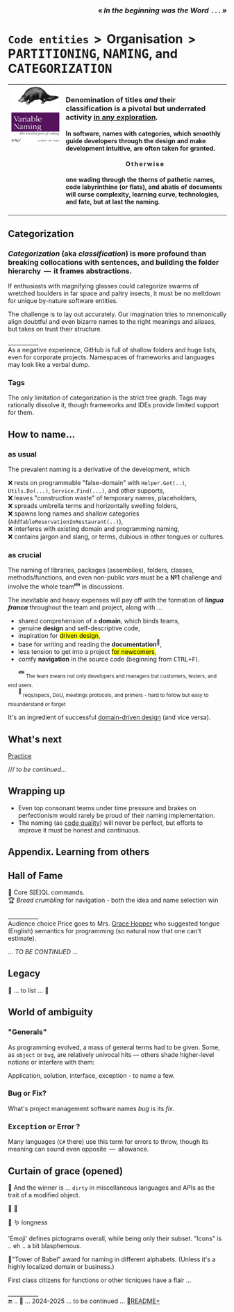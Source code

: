 <h3 dir="rtl"><i>«&thinsp;.&thinsp;.&thinsp;.&nbsp;&thinsp;In the beginning was the Word</i>&thinsp;»&thinsp;</h3>

# `Code entities` &thinsp;>&thinsp; Organisation &thinsp;>&thinsp; P<samp>ARTITIONING</samp>, N<samp>AMING</samp>, and C<samp>ATEGORIZATION</samp>

<table><tr valign="top"><td width="25%"><a href="https://orlybooks.com/books/variable-naming"><img alt="&nbsp;O RLY? Variable name. The hardest part of coding" src="../../../_rsc/_img/snap/media/ORly.Book-CodeNaming.jpg" /></a>
</td><td>
  
### Denomination of titles _and_ their classification is a pivotal but underrated activity <ins>in&nbsp;any&nbsp;exploration</ins>.
  
#### In software, names with categories, which smoothly guide developers through the design and make development intuitive, are often taken for granted.

<div align="center"><b>O&thinsp;t&thinsp;h&thinsp;e&thinsp;r&thinsp;w&thinsp;i&thinsp;s&thinsp;e</b></div>

#### one wading through the thorns of pathetic names, code labyrinthine (or flats), and abatis of documents will curse complexity, learning curve, technologies, and fate, but at last the naming.
</td></tr></table>

## Categorization

### _Categorization_ (aka _classification_) is more profound than breaking collocations with sentences, and building the folder hierarchy &thinsp;&mdash;&thinsp; **it&nbsp;frames abstractions.**

If enthusiasts with magnifying glasses could categorize swarms of wretched boulders in far space and paltry insects, it must be no meltdown for unique by-nature software entities.

The challenge is to lay out accurately. Our imagination tries to mnemonically align doubtful and even bizarre names to the right meanings and aliases, but takes on trust their structure.

\___________\
As a negative experience, GitHub is full of shallow folders and huge lists, even for corporate projects. Namespaces of frameworks and languages may look like a verbal dump.

### Tags

The only limitation of categorization is the strict tree graph. Tags may rationally dissolve it, though frameworks and IDEs provide limited support for them.

## How to name...

### as usual

The prevalent naming is a derivative of the development, which

❌ rests on programmable "false-domain" with `Helper.Get(..)`, `Utils.Do(...)`, `Service.Find(...)`, and other supports,\
❌ leaves "construction waste" of temporary names, placeholders,\
❌ spreads umbrella terms and horizontally swelling folders,\
❌ spawns long names and shallow categories (`AddTableReservationInRestaurant(..)`),\
❌ interferes with existing domain and programming naming,\
❌ contains jargon and slang, or terms, dubious in other tongues or cultures. 

### as crucial

The naming of libraries, packages (assemblies), folders, classes, methods/functions, and even non-public _vars_ must be a **№1** challenge and involve the whole team<sup>:family:</sup> in discussions. 

The inevitable and heavy expenses will pay off with the formation of ***lingua franca*** throughout the team and project, along with&nbsp;...
  
+ shared comprehension of a **domain**, which binds teams,
+ genuine **design** and self-descriptive code,
+ inspiration for <mark>driven design</mark>,
+ base for writing and reading the **documentation**<sup>📒</sup>,
+ less tension to get into a project <mark>for newcomers</mark>,
+ comfy **navigation** in the source code (beginning from <kbd>CTRL+F</kbd>).

&nbsp;&nbsp;&nbsp;&nbsp;&nbsp;&nbsp;<sup>:family:</sup><sub> The team means not only developers and managers but customers, testers, and end users.</sub>\
&nbsp;&nbsp;&nbsp;&nbsp;&nbsp;&nbsp;<sup>📒</sup><sub> reqs/specs, DoU, meetings protocols, and primers - hard to follow but easy to misunderstand or forget</sub>

It's an ingredient of successful [domain-driven design](../drive/README.md#Domain-drive) (and vice versa).

## What's next

[Practice](README+/naming_practice.md)

/// _to be continued..._

## Wrapping up

+ Even top consonant teams under time pressure and brakes on perfectionism would rarely be proud of their naming implementation. 
+ The naming (as [code quality](../../QA/README+/code-quality.md)) will never be perfect, but efforts to improve it must be honest and continuous.

## Appendix. Learning from others

## Hall of Fame

🥇 Core S[E]QL commands.\
🏆 _Bread crumbling_ for navigation - both the idea and name selection win

\___________\
Audience choice Price goes to Mrs. [Grace Hopper](../../../../pencraft/README+/quotes/README+/contributors/README.md#Grace-Hopper) 
who suggested tongue (English) semantics for programming (so natural now that one can't estimate).

 ...  _TO BE CONTINUED_ ...

## Legacy

🚧 ... to list ... 🚧

## World of ambiguity

### "Generals"

As programming evolved, a mass of general terms had to be given. Some, as `object` or `bug`, are relatively univocal hits &mdash; others shade higher-level notions or interfere with them:

Application, solution, interface, exception - to name a few.

### Bug or Fix?

What's project management software names _bug_ is its _fix_.

### <samp>Exception</samp> or Error ?

Many languages (`C#` there) use this term for errors to throw, though its meaning can sound even opposite &thinsp;&mdash;&thinsp; allowance.


## Curtain of grace (opened)

👑 And the winner is ... `dirty` in miscellaneous languages and APIs as the trait of a modified object.

🍅 🍓 

🍓 
🪱 longness

'Emoji' defines pictograms overall, while being only their subset. 
"Icons" is .. eh .. a bit blasphemous.

🗼"Tower of Babel" award for naming in different alphabets. (Unless it's a highly localized domain or business.)

First class citizens for functions or other ticniques have a flair ...

\___________\
🔚 ..  🌙 ... 2024-2025 ... to be continued ...  📂[README+](README+)

